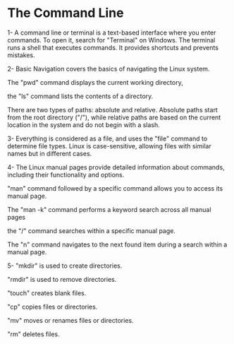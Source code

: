 # The Command Line
1- A command line or terminal is a text-based interface where you enter commands. To open it, search for "Terminal" on Windows. The terminal runs a shell  that executes commands. It provides shortcuts and prevents mistakes.

2- Basic Navigation covers the basics of navigating the Linux system. 

The "pwd" command displays the current working directory, 

the "ls" command lists the contents of a directory. 

There are two types of paths: absolute and relative. Absolute paths start from the root directory ("/"), while relative paths are based on the current location in the system and do not begin with a slash.

3- Everything is considered as a file, and uses the "file" command to determine file types. Linux is case-sensitive, allowing files with similar names but in different cases.

4- The Linux manual pages provide detailed information about commands, including their functionality and options. 

"man" command followed by a specific command allows you to access its manual page. 

The "man -k" command performs a keyword search across all manual pages

the "/" command searches within a specific manual page. 

The "n" command navigates to the next found item during a search within a manual page.

5- "mkdir" is used to create directories.

"rmdir" is used to remove directories.

"touch" creates blank files.

"cp" copies files or directories.

"mv" moves or renames files or directories.

"rm" deletes files.

